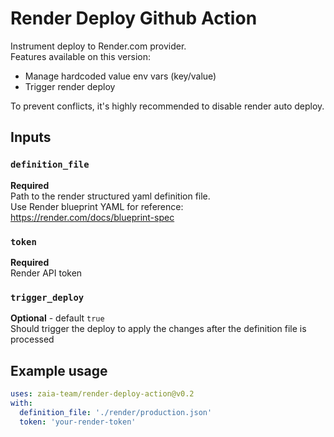 # Render Deploy Github Action

Instrument deploy to Render.com provider.\
Features available on this version:
- Manage hardcoded value env vars (key/value)
- Trigger render deploy

To prevent conflicts, it's highly recommended to disable render auto deploy.

## Inputs
### `definition_file`
**Required**\
Path to the render structured yaml definition file.\
Use Render blueprint YAML for reference: https://render.com/docs/blueprint-spec

### `token`
**Required**\
Render API token

### `trigger_deploy`
**Optional** - default `true`\
Should trigger the deploy to apply the changes after the definition file is processed

## Example usage

```yaml
uses: zaia-team/render-deploy-action@v0.2
with:
  definition_file: './render/production.json'
  token: 'your-render-token'
```